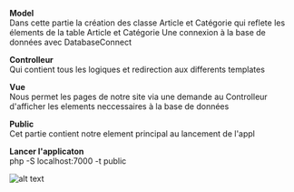 **Model** <br>
Dans cette partie la création des classe Article et Catégorie qui reflete les élements de la table Article et Catégorie
Une connexion à la base de données avec DatabaseConnect 

**Controlleur** <br>
Qui contient tous les logiques et redirection aux differents templates 

**Vue**<br>
Nous permet les pages de notre site via une demande au Controlleur d'afficher les elements neccessaires à la base de données 

**Public** <br>
Cet partie contient notre element principal au lancement de l'appl

**Lancer l'applicaton** <br>
php -S localhost:7000 -t public

![alt text](C:\Users\Babou\Downloads\PROJET_IABD\assets\img\image.png)